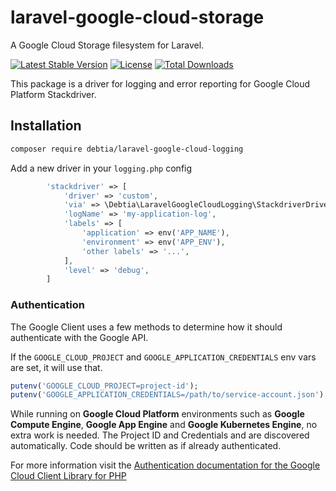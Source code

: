 # laravel-google-cloud-storage

A Google Cloud Storage filesystem for Laravel.

[![Latest Stable Version](https://poser.pugx.org/superchairon/laravel-google-cloud-logging/v/stable)](https://packagist.org/packages/superchairon/laravel-google-cloud-logging)
[![License](https://poser.pugx.org/superchairon/laravel-google-cloud-logging/license)](https://packagist.org/packages/superchairon/laravel-google-cloud-logging)
[![Total Downloads](https://poser.pugx.org/superchairon/laravel-google-cloud-logging/downloads)](https://packagist.org/packages/superchairon/laravel-google-cloud-logging)

This package is a driver for logging and error reporting for Google Cloud Platform Stackdriver.

## Installation

```bash
composer require debtia/laravel-google-cloud-logging
```

Add a new driver in your `logging.php` config

```php
        'stackdriver' => [
            'driver' => 'custom',
            'via' => \Debtia\LaravelGoogleCloudLogging\StackdriverDriver::class,
            'logName' => 'my-application-log',
            'labels' => [
                'application' => env('APP_NAME'),
                'environment' => env('APP_ENV'),
                'other labels' => '...',
            ],
            'level' => 'debug',
        ]
```

### Authentication

The Google Client uses a few methods to determine how it should authenticate with the Google API.

If the `GOOGLE_CLOUD_PROJECT` and `GOOGLE_APPLICATION_CREDENTIALS` env vars are set, it will use that.
   ```php
   putenv('GOOGLE_CLOUD_PROJECT=project-id');
   putenv('GOOGLE_APPLICATION_CREDENTIALS=/path/to/service-account.json');
   ```

While running on **Google Cloud Platform** environments such as **Google Compute Engine**, **Google App Engine** and **Google Kubernetes Engine**, no extra work is needed. The Project ID and Credentials and are discovered automatically. Code should be written as if already authenticated.

For more information visit the [Authentication documentation for the Google Cloud Client Library for PHP](https://github.com/googleapis/google-cloud-php/blob/master/AUTHENTICATION.md) 